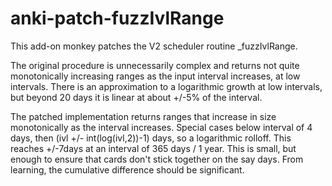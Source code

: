 # anki-patch-fuzzIvlRange
This add-on monkey patches the V2 scheduler routine _fuzzIvlRange.

The original procedure is unnecessarily complex and returns not quite
monotonically increasing ranges as the input interval increases, at low
intervals. There is an approximation to a logarithmic growth at low
intervals, but beyond 20 days it is linear at about  +/-5% of the interval.

The patched implementation returns ranges that increase in size
monotonically as the interval increases. Special cases below interval of 4
days, then (ivl +/- int(log(ivl,2))-1) days, so a logarithmic rolloff. This
reaches +/-7days at an interval of 365 days / 1 year. This is small, but
enough to ensure that cards don't stick together on the say days. From
learning, the cumulative difference should be significant.
